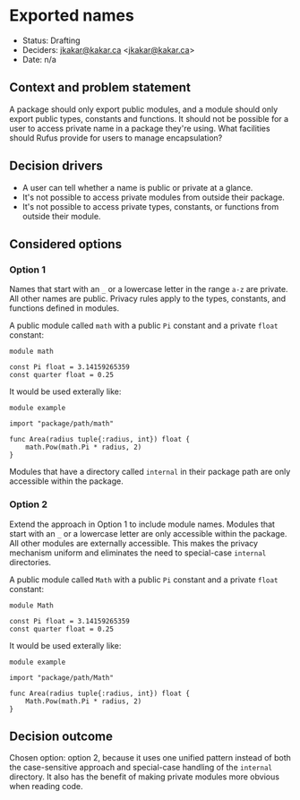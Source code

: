 # Exported names

* Status: Drafting
* Deciders: jkakar@kakar.ca <<jkakar@kakar.ca>>
* Date: n/a

## Context and problem statement

A package should only export public modules, and a module should only export
public types, constants and functions. It should not be possible for a user to
access private name in a package they're using. What facilities should Rufus
provide for users to manage encapsulation?

## Decision drivers

* A user can tell whether a name is public or private at a glance.
* It's not possible to access private modules from outside their package.
* It's not possible to access private types, constants, or functions from
  outside their module.

## Considered options

### Option 1

Names that start with an `_` or a lowercase letter in the range `a-z` are
private. All other names are public. Privacy rules apply to the types,
constants, and functions defined in modules.

A public module called `math` with a public `Pi` constant and a private `float`
constant:

```rufus
module math

const Pi float = 3.14159265359
const quarter float = 0.25
```

It would be used exterally like:

```
module example

import "package/path/math"

func Area(radius tuple{:radius, int}) float {
    math.Pow(math.Pi * radius, 2)
}
```

Modules that have a directory called `internal` in their package path are only
accessible within the package.

### Option 2

Extend the approach in Option 1 to include module names. Modules that start with
an `_` or a lowercase letter are only accessible within the package. All other
modules are externally accessible. This makes the privacy mechanism uniform and
eliminates the need to special-case `internal` directories.

A public module called `Math` with a public `Pi` constant and a private `float`
constant:

```rufus
module Math

const Pi float = 3.14159265359
const quarter float = 0.25
```

It would be used exterally like:

```
module example

import "package/path/Math"

func Area(radius tuple{:radius, int}) float {
    Math.Pow(math.Pi * radius, 2)
}
```

## Decision outcome

Chosen option: option 2, because it uses one unified pattern instead of both the
case-sensitive approach and special-case handling of the `internal` directory.
It also has the benefit of making private modules more obvious when reading
code.
